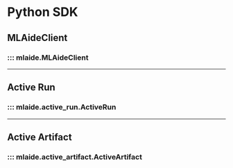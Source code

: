 # Python SDK

## MLAideClient
### ::: mlaide.MLAideClient

---

## Active Run
### ::: mlaide.active_run.ActiveRun

---

## Active Artifact
### ::: mlaide.active_artifact.ActiveArtifact

